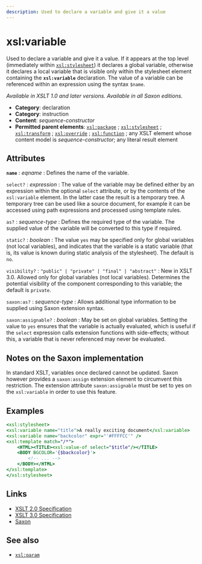 ```yaml
---
description: Used to declare a variable and give it a value
---
```


# xsl:variable

Used to declare a variable and give it a value. If it appears at the top level (immediately within [`xsl:stylesheet`](xsl-stylesheet.md)) it declares a global variable, otherwise it declares a local variable that is visible only within the stylesheet element containing the **`xsl:variable`** declaration. The value of a variable can be referenced within an expression using the syntax `$name`.

_Available in XSLT 1.0 and later versions. Available in all Saxon editions._

- **Category**: declaration
- **Category**: instruction
- **Content**: _sequence-constructor_
- **Permitted parent elements**: [`xsl:package`](xsl-package.md) ; [`xsl:stylesheet`](xsl-stylesheet.md) ; [`xsl:transform`](xsl-transform.md) ; [`xsl:override`](xsl-transform.md) ; [`xsl:function`](xsl-function.md) ; any XSLT element whose content model is _sequence-constructor_; any literal result element

## Attributes

**`name`**
: _eqname_
: Defines the name of the variable.

`select?`
: _expression_
: The value of the variable may be defined either by an expression within the optional `select` attribute, or by the contents of the `xsl:variable` element. In the latter case the result is a temporary tree. A temporary tree can be used like a source document, for example it can be accessed using path expressions and processed using template rules.

`as?`
: _sequence-type_
: Defines the required type of the variable. The supplied value of the variable will be converted to this type if required.

`static?`
: _boolean_
: The value `yes` may be specified only for global variables (not local variables), and indicates that the variable is a static variable (that is, its value is known during static analysis of the stylesheet). The default is `no`.

`visibility?`
: `"public" | "private" | "final" | "abstract"`
: New in XSLT 3.0. Allowed only for global variables (not local variables). Determines the potential visibility of the component corresponding to this variable; the default is `private`.

`saxon:as?`
: _sequence-type_
: Allows additional type information to be supplied using Saxon extension syntax.

`saxon:assignable?`
: _boolean_
: May be set on global variables. Setting the value to `yes` ensures that the variable is actually evaluated, which is useful if the `select` expression calls extension functions with side-effects; without this, a variable that is never referenced may never be evaluated.

## Notes on the Saxon implementation

In standard XSLT, variables once declared cannot be updated. Saxon however provides a `saxon:assign` extension element to circumvent this restriction. The extension attribute `saxon:assignable` must be set to yes on the `xsl:variable` in order to use this feature.

## Examples

```xslt
<xsl:stylesheet>
<xsl:variable name="title">A really exciting document</xsl:variable>
<xsl:variable name="backcolor" expr="'#FFFFCC'" />
<xsl:template match="/*">
    <HTML><TITLE><xsl:value-of select="$title"/></TITLE>
    <BODY BGCOLOR='{$backcolor}'>
	    <!-- ... -->
    </BODY></HTML>
</xsl:template>
</xsl:stylesheet>
```

## Links

- [XSLT 2.0 Specification](http://www.w3.org/TR/xslt20/#element-variable)
- [XSLT 3.0 Specification](http://www.w3.org/TR/xslt-30/#element-variable)
- [Saxon](https://www.saxonica.com/html/documentation/xsl-elements/variable.html)

## See also

- [`xsl:param`](xsl-param.md)
